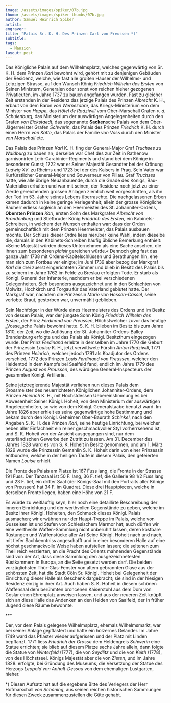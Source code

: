 ```yaml
---
image: /assets/images/spiker/07b.jpg
thumb: /assets/images/spiker-thumbs/07b.jpg
author: Samuel Heinrich Spiker
artist: 
engraver: 
title: "Palais Sr. K. H. Des Prinzen Carl von Preussen *)"
subtitle: 
tags:
  - Mansion
layout: post
---
```

Das Königliche Palais auf dem Wilhelmsplatz, welches gegenwärtig von Sr. K. H. dem Prinzen _Karl_ bewohnt wird, gehört mit zu denjenigen Gebäuden der Residenz, welche, wie fast alle großen Häuser der Wilhelms- und Leipziger-Strasse, auf den Wunsch König _Friedrich Wilhelm des Ersten_ von Seinen Ministern, Generalen oder sonst von reichen hieher gezogenen Privatleuten, im Jahre 1737 zu bauen angefangen wurden. Fast zu gleicher Zeit erstanden in der Residenz das jetzige Palais des Prinzen _Albrecht_ K. H., erbaut von dem Baron _von Wernezobre_, das Kriegs-Ministerium von dem Minister _von Happe_, das _Hôtel de Radziwill_ vom Ober-Marschall Grafen _v. d. Schulenburg_, das Ministerium der auswärtigen Angelegenheiten durch den Grafen _von Eickstaedt_, das sogenannte **Sacken**sche Palais von dem Ober-Jägermeister Grafen _Schwerin_, das Palais des Prinzen _Friedrich_ K. H. durch einen Herrn _von Katte_, das Palais der Familie _von Voss_ durch den Minister _von Marschall_ etc.

Das Palais des Prinzen _Karl_ K. H. fing der General-Major Graf _Truchses zu Waldburg_ zu bauen an; derselbe war Chef des zur Zeit in Rathenow garnisonirten Leib-Carabinier-Regiments und stand bei dem Könige in besonderer Gunst; 1722 war er Seiner Majestät Gesandter bei der Krönung _Ludwig XV_. zu Rheims und 1723 bei der des Kaisers in Prag. Sein Vater war Kurfürstlicher General-Major und Gouverneur von Pillau. Graf _Truchses_ hatte, wie alle übrige Neuanbauende, durch die Gnade des Königs, Bau-Materialien erhalten und war mit seinen, der Residenz noch jetzt zu einer Zierde gereichenden grossen Anlagen ziemlich weit vorgeschritten, als ihn der Tod im 53. Jahre seines Lebens überraschte. Die nachgelassenen Erben kamen dadurch in keine geringe Verlegenheit; allein der grosse Königliche Bauherr erliess sogleich an den Heermeister des St. Johanniter-Ordens, **Obersten Prinzen** _Karl_, ersten Sohn des Markgrafen _Albrecht von Brandenburg_ und Stiefbruder König _Friedrich des Ersten_, ein Kabinets-Schreiben, in welchem der Wunsch enthalten war: dass der Orden gemeinschaftlich mit dem Prinzen Heermeister, das Palais ausbauen möchte. Der Schluss dieser Ordre liess hierüber keine Wahl, indem dieselbe die, damals in den Kabinets-Schreiben häufig übliche Bemerkung enthielt: »Seine Majestät würden dieses Unternehmen als eine Sache ansehen, die Ihnen zum besonderen _plaisir_ gereichen würde.« Dennoch ging fast das ganze Jahr 1738 mit Ordens-Kapitelschlüssen und Berathungen hin, ehe man sich zum Fortbau ver einigte; im Juni 1739 aber bezog der Markgraf _Karl_ die drei zuerst eingerichteten Zimmer und blieb in Besitz des Palais bis zu seinem im Jahre 1762 im Felde zu Breslau erfolgten Tode. Er starb als Königl. General der Infanterie, nachdem er bei verschiedenen Gelegenheiten. Sich besonders ausgezeichnet und in den Schlachten von Molwitz, Hochkirch und Torgau für das Vaterland geblutet hatte. Der Markgraf war, nachdem die Prinzessin _Marie von Hessen-Cassel_, seine verlobte Braut, gestorben war, unvermählt geblieben.

Sein Nachfolger in der Würde eines Heermeisters des Ordens und im Besitz von dessen Palais, war der jüngste Sohn König _Friedrich Wilhelm des Ersten_, der Prinz _Ferdinand von Preussen_, Höchstwelcher zuvor das heutige _Vosse_sche Palais bewohnt hatte. S. K. H. blieben im Besitz bis zum Jahre 1810, der Zeit, wo die Auflösung der St. Johanniter-Ordens-Balley Brandenburg erfolgte und das Palais als Königl. Besitzthum eingezogen wurde. Der Prinz _Ferdinand_ erlebte in demselben im Jahre 1770 die Geburt der Prinzessin _Louise_ K. H., jetzt verwittwete Fürstin _Anton Radziwill_, 1771 des Prinzen _Heinrich_, welcher jedoch 1791 als Koadjutor des Ordens verschied, 1772 des Prinzen _Louis Ferdinand von Preussen_, welcher den Heldentod in dem Kampfe bei Saalfeld fand, endlich im Jahre 1779 des Prinzen _August von Preussen_, des würdigen General-Inspecteurs der gesammten Königl. Artillerie.

Seine jetztregierende Majestät verliehen nun dieses Palais dem Grossmeister des neuerrichteten Königlichen Johanniter-Ordens, dem Prinzen _Heinrich_ K. H., mit Höchstdessen Uebereinstimmung es bei Abwesenheit Seiner Königl. Hoheit, von dem Ministerium der auswärtigen Angelegenheiten, so wie von dem Königl. Generalstaabe benutzt ward. Im Jahre 1826 aber erhielt es seine gegenwärtige hohe Bestimmung und bekam durch den Königl. Geheimen Ober-Baurath _Schinkel_, nach den Angaben S. K. H. des Prinzen _Karl_, seine heutige Einrichtung, bei welcher neben aller Einfachheit ein reiner geschmackvoller Styl vorherrsehend ist, und S. K. Hoheit von der Ansicht ausgegangen sind, nur dem vaterländischen Gewerbe den Zutritt zu lassen. Am 31. December des Jahres 1828 ward es von S. K. Hoheit in Besitz genommen, und am 1. März 1829 wurde die Prinzessin Gemahlin S. K. Hoheit darin von einer Prinzessin entbunden, welche in der heiligen Taufe in diesem Palais, den gefeierten Namen _Louise_ erhielt.

Die Fronte des Palais am Platze ist 167 Fuss lang, die Fronte in der Strasse 191 Fuss. Der Tanzsaal ist 50 F. lang, 36 F. tief, die Gallerie 98 1/2 Fuss lang und 23 F. tief, ein dritter Saal (der Königs-Saal mit den Portraits aller Könige von Preussen) hat 34 F. im Quadrat. Diese drei Hauptpiecen, welche in derselben Fronte liegen, haben eine Höhe von 21 F.

Es würde zu weitläuftig seyn, hier noch eine detaillirte Beschreibung der inneren Einrichtung und der werthvollen Gegenstände zu geben, welche im Besitz Ihrer Königl. Hoheiten, den Schmuck dieses Königl. Palais ausmachen; wir erwähnen nur der Haupt-Treppe im Palais, welche von Gusseisen ist und Stufen von Schlesischem Marmor hat; auch dürfen wir eine werthvolle Waffen-Sammlung nicht unberührt lassen, deren kostbare Rüstungen und Waffenstücke aller Art Seine Königl. Hoheit nach und nach, mit tiefer Sachkenntniss angeschafft und in einer besonderen Halle auf eine höchst geschmackvolle Weise haben aufstellen lassen; die seltenen zum Theil reich verzierten, an die Pracht des Orients mahnenden Gegenstände sind von der Art, dass diese Sammlung den ausgezeichnetesten Rüstkammern in Europa, an die Seite gesetzt werden darf. Die beiden vorzüglichsten Thür-Glas-Fenster von altem gebrannten Glase aus der schönsten Zeit, hat die Stadt Cöln Sr. Königl. Hoheit bei Gelegenheit der Einrichtung dieser Halle als Geschenk dargebracht; sie sind in der hiesigen Residenz einzig in ihrer Art. Auch haben S. K. Hoheit in diesem schönen Waffensaal dem berühmten broncenen Kaiserstuhl aus dem Dom von Goslar einen Ehrenplatz anweisen lassen, und aus der neueren Zeit knüpft sich an diese Halle das Andenken an den Helden von Saalfeld, der in früher Jugend diese Räume bewohnte.

\*\*\*

Der, vor dem Palais gelegene Wilhelmsplatz, ehemals Wilhelmsmarkt, war bei seiner Anlage gepflastert und hatte ein hölzernes Geländer. Im Jahre 1749 ward das Pflaster wieder aufgerissen und der Platz mit Linden bepflanzt. 1771 liess _Friedrich der Grosse_ dem Heldengreis _Schwerin_ eine Statue errichten; sie blieb auf diesem Platze sechs Jahre allein, dann folgte die Statue von _Winterfeld_ (1777), die von _Seydlitz_ und die von _Keith_ (1778), von des Höchstseel. Königs Majestät aber die von _Zieten_, und im Jahre 1828. erfolgte, bei Gründung des Museums, die Versetzung der Statue des Herzogs _Leopold von Anhalt-Dessau_ von dem ehemaligen Lustgarten, hieher.

\*) Diesen Aufsatz hat auf die ergebene Bitte des Verlegers der Herr Hofmarschall _von Schöning_, aus seinen reichen historischen Sammlungen für diesen Zweck zusammenzustellen die Güte gehabt.